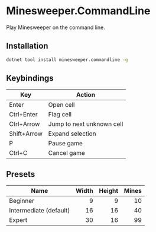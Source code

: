 # Minesweeper.CommandLine

Play Minesweeper on the command line.

## Installation

```bash
dotnet tool install minesweeper.commandline -g
```

## Keybindings

| Key | Action |
| --- | --- |
| Enter | Open cell |
| Ctrl+Enter | Flag cell |
| Ctrl+Arrow | Jump to next unknown cell |
| Shift+Arrow | Expand selection |
| P | Pause game |
| Ctrl+C | Cancel game |

## Presets

| Name | Width | Height | Mines |
| --- | ---:| ---:| ---:|
| Beginner | 9 | 9 | 10 |
| Intermediate (default) | 16 | 16 | 40 |
| Expert | 30 | 16 | 99 |
